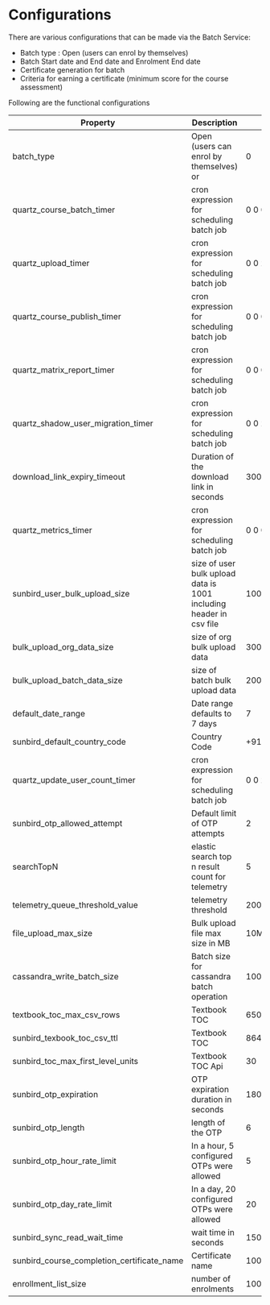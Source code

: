 # Configurations

There are various configurations that can be made via the Batch Service:

* Batch type : Open (users can enrol by themselves)
* Batch Start date and End date and Enrolment End date
* Certificate generation for batch
* Criteria for earning a certificate (minimum score for the course assessment)

Following are the functional configurations

| Property                                       | Description                                                        | Default Value                   |
| ---------------------------------------------- | ------------------------------------------------------------------ | ------------------------------- |
| batch\_type                                    | Open (users can enrol by themselves) or                            | 0                               |
| quartz\_course\_batch\_timer                   | cron expression for scheduling batch job                           | 0 0 0/4 1/1 \* ? \*             |
| quartz\_upload\_timer                          | cron expression for scheduling batch job                           | 0 0 23 1/1 \* ? \*              |
| quartz\_course\_publish\_timer                 | cron expression for scheduling batch job                           | 0 0 0/1 1/1 \* ? \*             |
| quartz\_matrix\_report\_timer                  | cron expression for scheduling batch job                           | 0 0 0/4 1/1 \* ? \*             |
| quartz\_shadow\_user\_migration\_timer         | cron expression for scheduling batch job                           | 0 0 2 1/1 \* ? \*               |
| download\_link\_expiry\_timeout                | Duration of the download link in seconds                           | 300                             |
| quartz\_metrics\_timer                         | cron expression for scheduling batch job                           | 0 0 0/4 \* \* ? \*              |
| sunbird\_user\_bulk\_upload\_size              | size of user bulk upload data is 1001 including header in csv file | 1001                            |
| bulk\_upload\_org\_data\_size                  | size of org bulk upload data                                       | 300                             |
| bulk\_upload\_batch\_data\_size                | size of batch bulk upload data                                     | 200                             |
| default\_date\_range                           | Date range defaults to 7 days                                      | 7                               |
| sunbird\_default\_country\_code                | Country Code                                                       | +91                             |
| quartz\_update\_user\_count\_timer             | cron expression for scheduling batch job                           | 0 0 2 1/1 \* ? \*               |
| sunbird\_otp\_allowed\_attempt                 | Default limit of OTP attempts                                      | 2                               |
| searchTopN                                     | elastic search top n result count for telemetry                    | 5                               |
| telemetry\_queue\_threshold\_value             | telemetry threshold                                                | 200                             |
| file\_upload\_max\_size                        | Bulk upload file max size in MB                                    | 10MB                            |
| cassandra\_write\_batch\_size                  | Batch size for cassandra batch operation                           | 100                             |
| textbook\_toc\_max\_csv\_rows                  | Textbook TOC                                                       | 6500                            |
| sunbird\_texbook\_toc\_csv\_ttl                | Textbook TOC                                                       | 86400                           |
| sunbird\_toc\_max\_first\_level\_units         | Textbook TOC Api                                                   | 30                              |
| sunbird\_otp\_expiration                       | OTP expiration duration in seconds                                 | 1800                            |
| sunbird\_otp\_length                           | length of the OTP                                                  | 6                               |
| sunbird\_otp\_hour\_rate\_limit                | In a hour, 5 configured OTPs were allowed                          | 5                               |
| sunbird\_otp\_day\_rate\_limit                 | In a day, 20 configured OTPs were allowed                          | 20                              |
| sunbird\_sync\_read\_wait\_time                | wait time in seconds                                               | 1500                            |
| sunbird\_course\_completion\_certificate\_name | Certificate name                                                   | 100PercentCompletionCertificate |
| enrollment\_list\_size                         | number of enrolments                                               | 1000                            |
